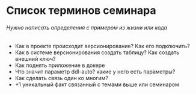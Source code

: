 # Список терминов семинара
###### Нужно написать определения с примером из жизни или кода
- Как в проекте происходит версионирование? Как его подключить?
- Как в системе версионирования создать таблицу? Как создать внешний ключ?
- Как поднять приложение в докере
- Что значит параметр ddl-auto? какие у него есть параметры?
- Как сделать связь один ко многим?
- +1 уникальный факт связанный с темами выше или семинаром